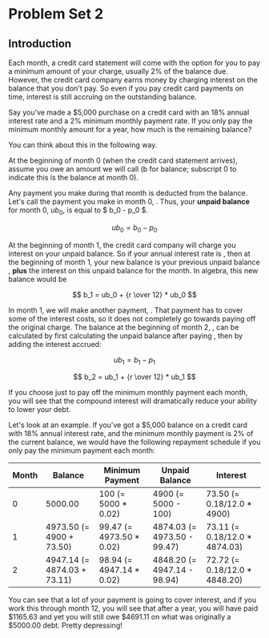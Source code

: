 # Problem Set 2

## Introduction

Each month, a credit card statement will come with the option for you to pay a minimum amount of your charge, usually 2% of the balance due. However, the credit card company earns money by charging interest on the balance that you don't pay. So even if you pay credit card payments on time, interest is still accruing on the outstanding balance.

Say you've made a $5,000 purchase on a credit card with an 18% annual interest rate and a 2% minimum monthly payment rate. If you only pay the minimum monthly amount for a year, how much is the remaining balance?

You can think about this in the following way.

At the beginning of month 0 (when the credit card statement arrives), assume you owe an amount we will call  (b for balance; subscript 0 to indicate this is the balance at month 0).

Any payment you make during that month is deducted from the balance. Let's call the payment you make in month 0, . Thus, your **unpaid balance** for month 0, $ ub_0 $, is equal to $ b_0 - p_0 $.

$$ ub_0 = b_0 - p_0 $$

At the beginning of month 1, the credit card company will charge you interest on your unpaid balance. So if your annual interest rate is , then at the beginning of month 1, your new balance is your previous unpaid balance , **plus** the interest on this unpaid balance for the month. In algebra, this new balance would be

$$ b_1 = ub_0 + {r \over 12} * ub_0 $$

In month 1, we will make another payment, . That payment has to cover some of the interest costs, so it does not completely go towards paying off the original charge. The balance at the beginning of month 2, , can be calculated by first calculating the unpaid balance after paying , then by adding the interest accrued:

$$ ub_1 = b_1 - p_1 $$

$$ b_2 = ub_1 + {r \over 12} * ub_1 $$

If you choose just to pay off the minimum monthly payment each month, you will see that the compound interest will dramatically reduce your ability to lower your debt.

Let's look at an example. If you've got a $5,000 balance on a credit card with 18% annual interest rate, and the minimum monthly payment is 2% of the current balance, we would have the following repayment schedule if you only pay the minimum payment each month:

| **Month** | **Balance**               | **Minimum Payment**      | **Unpaid Balance**         | **Interest**                  |
| --------- | --------------------------- | ------------------------ | ---------------------------- | ----------------------------- |
| 0         | 5000.00                   | 100 (= 5000 * 0.02)      | 4900 (= 5000 - 100)         | 73.50 (= 0.18/12.0 * 4900)    |
| 1         | 4973.50 (= 4900 + 73.50)   | 99.47 (= 4973.50 * 0.02) | 4874.03 (= 4973.50 - 99.47)  | 73.11 (= 0.18/12.0 * 4874.03) |
| 2         | 4947.14 (= 4874.03 + 73.11) | 98.94 (= 4947.14 * 0.02) | 4848.20 (= 4947.14 - 98.94)  | 72.72 (= 0.18/12.0 * 4848.20) |

You can see that a lot of your payment is going to cover interest, and if you work this through month 12, you will see that after a year, you will have paid $1165.63 and yet you will still owe $4691.11 on what was originally a $5000.00 debt. Pretty depressing!
